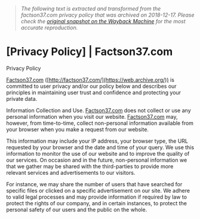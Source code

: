 > *The following text is extracted and transformed from the factson37.com privacy policy that was archived on 2018-12-17. Please check the [original snapshot on the Wayback Machine](https://web.archive.org/web/20181217033214id_/http%3A//factson37.com/privacy) for the most accurate reproduction.*

# [Privacy Policy] | Factson37.com

Privacy Policy

[Factson37.com](https://web.archive.org/) ([http://factson37.com/](https://web.archive.org/)) is committed to user privacy and/or our policy below and describes our principles in maintaining user trust and confidence and protecting your private data.

Information Collection and Use. [Factson37.com](https://web.archive.org/) does not collect or use any personal information when you visit our website. [Factson37.com](https://web.archive.org/) may, however, from time-to-time, collect non-personal information available from your browser when you make a request from our website.

This information may include your IP address, your browser type, the URL requested by your browser and the date and time of your query. We use this information to monitor the use of our website and to improve the quality of our services. On occasion and in the future, non-personal information we that we gather may be shared with the third-parties to provide more relevant services and advertisements to our visitors.

For instance, we may share the number of users that have searched for specific files or clicked on a specific advertisement on our site. We adhere to valid legal processes and may provide information if required by law to protect the rights of our company, and in certain instances, to protect the personal safety of our users and the public on the whole.
